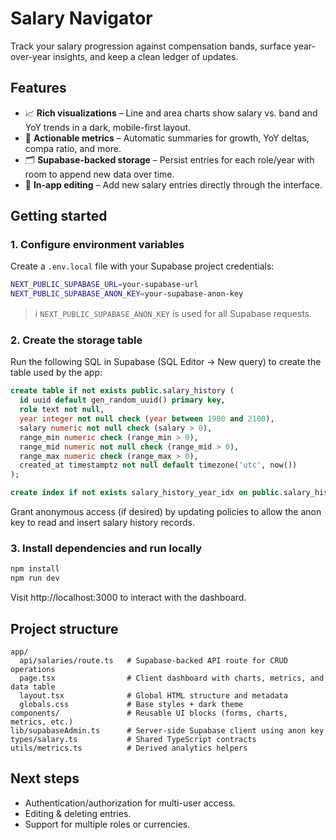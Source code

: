 # Salary Navigator

Track your salary progression against compensation bands, surface year-over-year insights, and keep a clean ledger of updates.

## Features

- 📈 **Rich visualizations** – Line and area charts show salary vs. band and YoY trends in a dark, mobile-first layout.
- 🧮 **Actionable metrics** – Automatic summaries for growth, YoY deltas, compa ratio, and more.
- 🗂️ **Supabase-backed storage** – Persist entries for each role/year with room to append new data over time.
- 📝 **In-app editing** – Add new salary entries directly through the interface.

## Getting started

### 1. Configure environment variables

Create a `.env.local` file with your Supabase project credentials:

```bash
NEXT_PUBLIC_SUPABASE_URL=your-supabase-url
NEXT_PUBLIC_SUPABASE_ANON_KEY=your-supabase-anon-key
```

> ℹ️ `NEXT_PUBLIC_SUPABASE_ANON_KEY` is used for all Supabase requests.

### 2. Create the storage table

Run the following SQL in Supabase (SQL Editor → New query) to create the table used by the app:

```sql
create table if not exists public.salary_history (
  id uuid default gen_random_uuid() primary key,
  role text not null,
  year integer not null check (year between 1900 and 2100),
  salary numeric not null check (salary > 0),
  range_min numeric check (range_min > 0),
  range_mid numeric not null check (range_mid > 0),
  range_max numeric check (range_max > 0),
  created_at timestamptz not null default timezone('utc', now())
);

create index if not exists salary_history_year_idx on public.salary_history (year asc);
```

Grant anonymous access (if desired) by updating policies to allow the anon key to read and insert salary history records.

### 3. Install dependencies and run locally

```bash
npm install
npm run dev
```

Visit http://localhost:3000 to interact with the dashboard.

## Project structure

```
app/
  api/salaries/route.ts   # Supabase-backed API route for CRUD operations
  page.tsx                # Client dashboard with charts, metrics, and data table
  layout.tsx              # Global HTML structure and metadata
  globals.css             # Base styles + dark theme
components/               # Reusable UI blocks (forms, charts, metrics, etc.)
lib/supabaseAdmin.ts      # Server-side Supabase client using anon key
types/salary.ts           # Shared TypeScript contracts
utils/metrics.ts          # Derived analytics helpers
```

## Next steps

- Authentication/authorization for multi-user access.
- Editing & deleting entries.
- Support for multiple roles or currencies.
